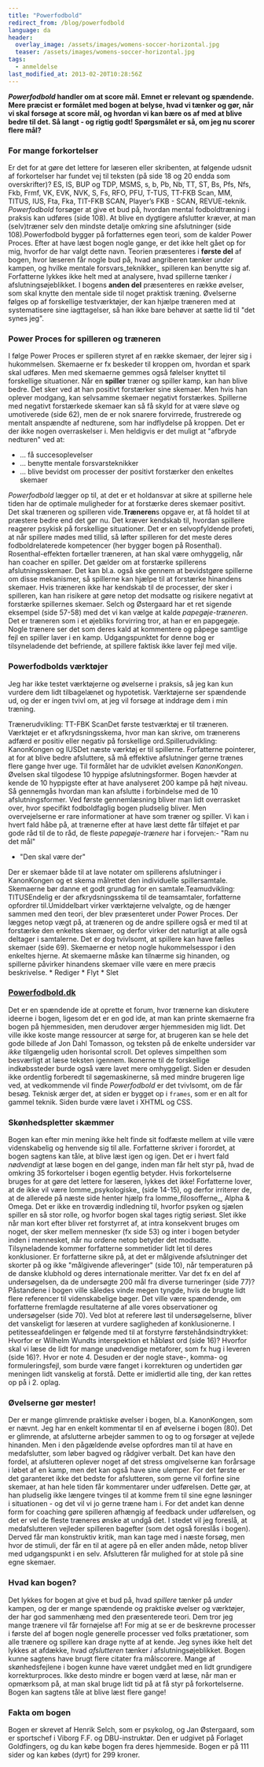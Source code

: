 ```yaml
---
title: "Powerfodbold"
redirect_from: /blog/powerfodbold
language: da
header:
  overlay_image: /assets/images/womens-soccer-horizontal.jpg
  teaser: /assets/images/womens-soccer-horizontal.jpg
tags:
  - anmeldelse
last_modified_at: 2013-02-20T10:28:56Z
---
```


**_Powerfodbold_ handler om at score mål. Emnet er relevant og spændende. Mere præcist er formålet med bogen at belyse, hvad vi tænker og gør, når vi skal forsøge at score mål, og hvordan vi kan bære os af med at blive bedre til det. Så langt - og rigtig godt! Spørgsmålet er så, om jeg nu scorer flere mål?**

### For mange forkortelser

Er det for at gøre det lettere for læseren eller skribenten, at følgende udsnit af forkortelser har fundet vej til teksten (på side 18 og 20 endda som overskrifter)? ES, IS, BUP og TDP, MSMS, s, b, Pb, Nb, TT, ST, Bs, Pfs, Nfs, Fkb, Frmf, VK, EVK, NVK, S, Fs, RFO, PFU, T-TUS, TT-FKB Scan, MM, TITUS, IUS, Fta, Fka, TIT-FKB SCAN, Player’s FKB - SCAN, REVUE-teknik. _Powerfodbold_ forsøger at give et bud på, hvordan mental fodboldtræning i praksis kan udføres (side 108). At blive en dygtigere afslutter kræver, at man (selv)træner selv den mindste detalje omkring sine afslutninger (side 108).Powerfodbold bygger på forfatternes egen teori, som de kalder Power Proces. Efter at have læst bogen nogle gange, er det ikke helt gået op for mig, hvorfor de har valgt dette navn. Teorien præsenteres i **første del** af bogen, hvor læseren får nogle bud på, hvad angriberen tænker _under_ kampen, og hvilke mentale forsvars_teknikker_ spilleren kan benytte sig af. Forfatterne lykkes ikke helt med at analysere, hvad spillerne tænker _i_ afslutningsøjeblikket. I bogens **anden del** præsenteres en række øvelser, som skal knytte den mentale side til noget praktisk træning. Øvelserne følges op af forskellige testværktøjer, der kan hjælpe træneren med at systematisere sine iagttagelser, så han ikke bare behøver at sætte lid til "det synes jeg".

### Power Proces for spilleren og træneren

I følge Power Proces er spilleren styret af en række skemaer, der lejrer sig i hukommelsen. Skemaerne er fx beskeder til kroppen om, hvordan et spark skal udføres. Men med skemaerne gemmes også følelser knyttet til forskellige situationer. Når en **spiller** træner og spiller kamp, kan han blive bedre. Det sker ved at han positivt forstærker sine skemaer. Men hvis han oplever modgang, kan selvsamme skemaer negativt forstærkes. Spillerne med negativt forstærkede skemaer kan så få skyld for at være sløve og umotiverede (side 62), men de er nok snarere forvirrede, frustrerede og mentalt anspændte af nedturene, som har indflydelse på kroppen. Det er der ikke nogen overraskelser i. Men heldigvis er det muligt at "afbryde nedturen" ved at:

- … få succesoplevelser
- … benytte mentale forsvarsteknikker
- … blive bevidst om processer der positivt forstærker den enkeltes skemaer

_Powerfodbold_ lægger op til, at det er et holdansvar at sikre at spillerne hele tiden har de optimale muligheder for at forstærke deres skemaer positivt. Det skal træneren og spilleren vide.**Træneren**s opgave er, at få holdet til at præstere bedre end det gør nu. Det kræver kendskab til, hvordan spillere reagerer psykisk på forskellige situationer. Det er en selvopfyldende profeti, at når spillere mødes med tillid, så løfter spilleren for det meste deres fodboldrelaterede kompetencer (her bygger bogen på Rosenthal). Rosenthal-effekten fortæller træneren, at han skal være omhyggelig, når han coacher en spiller. Det gælder om at forstærke spillerens afslutningsskemaer. Det kan bl.a. også ske gennem at bevidstgøre spillerne om disse mekanismer, så spillerne kan hjælpe til at forstærke hinandens skemaer. Hvis træneren ikke har kendskab til de processer, der sker i spilleren, kan han risikere at gøre netop det modsatte og risikere negativt at forstærke spillernes skemaer. Selch og Østergaard har et ret sigende eksempel (side 57-58) med det vi kan vælge at kalde _papegøje-træneren_. Det er træneren som i et øjebliks forvirring tror, at han er en papgegøje. Nogle trænere ser det som deres kald at kommentere og påpege samtlige fejl en spiller laver i en kamp. Udgangspunktet for denne bog er tilsyneladende det befriende, at spillere faktisk ikke laver fejl med vilje.

### Powerfodbolds værktøjer

Jeg har ikke testet værktøjerne og øvelserne i praksis, så jeg kan kun vurdere dem lidt tilbagelænet og hypotetisk. Værktøjerne ser spændende ud, og der er ingen tvivl om, at jeg vil forsøge at inddrage dem i min træning.

Trænerudvikling: TT-FBK ScanDet første testværktøj er til træneren. Værktøjet er et afkrydsningsskema, hvor man kan skrive, om trænerens adfærd er positiv eller negativ på forskellige ord.Spillerudvikling: KanonKongen og IUSDet næste værktøj er til spillerne. Forfatterne pointerer, at for at blive bedre afsluttere, så må effektive afslutninger gerne trænes flere gange hver uge. Til formålet har de udviklet øvelsen _KanonKongen_. Øvelsen skal tilgodese 10 hyppige afslutningsformer. Bogen hævder at kende de 10 hyppigste efter at have analyseret 200 kampe på højt niveau. Så gennemgås hvordan man kan afslutte i forbindelse med de 10 afslutningsformer. Ved første gennemlæsning bliver man lidt overrasket over, hvor specifikt fodboldfaglig bogen pludselig bliver. Men overvejelserne er rare informationer at have som træner og spiller. Vi kan i hvert fald håbe på, at trænerne efter at have læst dette får tilføjet et par gode råd til de to råd, de fleste _papegøje-trænere_ har i forvejen:- "Ram nu det mål"
- "Den skal være der"

Der er skemaer både til at lave notater om spillerens afslutninger i KanonKongen og et skema målrettet den individuelle spillersamtale. Skemaerne bør danne et godt grundlag for en samtale.Teamudvikling: TITUSEndelig er der afkrydsningsskema til de teamsamtaler, forfatterne opfordrer til.Umiddelbart virker værktøjerne velvalgte, og de hænger sammen med den teori, der blev præsenteret under Power Proces. Der lægges netop vægt på, at træneren og de andre spillere også er med til at forstærke den enkeltes skemaer, og derfor virker det naturligt at alle også deltager i samtalerne. Det er dog tvivlsomt, at spillere kan have fælles skemaer (side 69). Skemaerne er netop nogle hukommelsesspor i den enkeltes hjerne. At skemaerne måske kan tilnærme sig hinanden, og spillerne påvirker hinandens skemaer ville være en mere præcis beskrivelse. \* Rediger \* Flyt \* Slet

### [Powerfodbold.dk](http://www.powerfodbold.dk/)

Det er en spændende ide at oprette et forum, hvor trænerne kan diskutere ideerne i bogen, ligesom det er en god ide, at man kan printe skemaerne fra bogen på hjemmesiden, men derudover ærger hjemmesiden mig lidt. Det ville ikke koste mange ressourcer at sørge for, at brugeren kan se hele det gode billede af Jon Dahl Tomasson, og teksten på de enkelte undersider var _ikke_ tilgængelig uden horisontal scroll. Det opleves simpelthen som besværligt at læse teksten igennem. Ikonerne til de forskellige indkøbssteder burde også være lavet mere omhyggeligt. Siden er desuden ikke ordentlig forberedt til søgemaskinerne, så med mindre brugeren lige ved, at vedkommende vil finde _Powerfodbold_ er det tvivlsomt, om de får besøg. Teknisk ærger det, at siden er bygget op i `frames`, som er en alt for gammel teknik. Siden burde være lavet i XHTML og CSS.

### Skønhedspletter skæmmer

Bogen kan efter min mening ikke helt finde sit fodfæste mellem at ville være videnskabelig og henvende sig til alle. Forfatterne skriver i forordet, at bogen sagtens kan tåle, at blive læst igen og igen. Det er i hvert fald _nødvendigt_ at læse bogen en del gange, inden man får helt styr på, hvad de omkring 35 forkortelser i bogen egentlig betyder. Hvis forkortelserne bruges for at gøre det lettere for læseren, lykkes det ikke! Forfatterne lover, at de ikke vil være lomme_psykologiske_ (side 14-15), og derfor irriterer de, at de allerede på næste side henter hjælp fra lomme_filosofferne_, Alpha & Omega. Det er ikke en troværdig indledning til, hvorfor psyken og sjælen spiller en så stor rolle, og hvorfor bogen skal tages rigtig seriøst. Slet ikke når man kort efter bliver ret forstyrret af, at intra konsekvent bruges om noget, der sker mellem mennesker (fx side 53) og inter i bogen betyder inden i mennesket, når nu ordene netop betyder det modsatte. Tilsyneladende kommer forfatterne sommetider lidt let til deres konklusioner. Er forfatterne sikre på, at det er målgivende afslutninger det skorter på og ikke "målgivende afleveringer" (side 10), når temperaturen på de danske klubhold og deres internationale meritter. Var det fx en del af undersøgelsen, da de undersøgte 200 mål fra diverse turneringer (side 77)? Påstandene i bogen ville således vinde megen tyngde, hvis de brugte lidt flere referencer til videnskabelige bøger. Det ville være spændende, om forfatterne fremlagde resultaterne af alle vores observationer og undersøgelser (side 70). Ved blot at referere løst til undersøgelserne, bliver det vanskeligt for læseren at vurdere sagligheden af konklusionerne. I petitesseafdelingen er følgende med til at forstyrre førstehåndsindtrykket: Hvorfor er Wilhelm Wundts interspektion et håbløst ord (side 16)? Hvorfor skal vi læse de lidt for mange unødvendige metaforer, som fx hug i leveren (side 16)?. Hvor er note 4. Desuden er der nogle stave-, komma- og formuleringsfejl, som burde være fanget i korrekturen og undertiden gør meningen lidt vanskelig at forstå. Dette er imidlertid alle ting, der kan rettes op på i 2. oplag.

### Øvelserne gør mester!

Der er mange glimrende praktiske øvelser i bogen, bl.a. KanonKongen, som er nævnt. Jeg har en enkelt kommentar til en af øvelserne i bogen (80). Det er glimrende, at afslutterne arbejder sammen to og to og forsøger at vejlede hinanden. Men i den pågældende øvelse opfordres man til at have en medafslutter, som løber bagved og rådgiver verbalt. Det kan have den fordel, at afslutteren oplever noget af det stress omgivelserne kan forårsage i løbet af en kamp, men det kan også have sine ulemper. For det første er det garanteret ikke det bedste for afslutteren, som gerne vil forfine sine skemaer, at han hele tiden får kommentarer under udførelsen. Dette gør, at han pludselig ikke længere tvinges til at komme frem til sine egne løsninger i situationen - og det vil vi jo gerne træne ham i. For det andet kan denne form for coaching gøre spilleren afhængig af feedback under udførelsen, og det er vel de fleste træneres ønske at undgå det. I stedet vil jeg foreslå, at medafslutteren vejleder spilleren bagefter (som det også foreslås i bogen). Derved får man konstruktiv kritik, man kan tage med i næste forsøg, men hvor de stimuli, der får en til at agere på en eller anden måde, netop bliver med udgangspunkt i en selv. Afslutteren får mulighed for at stole på sine egne skemaer.

### Hvad kan bogen?

Det lykkes for bogen at give et bud på, hvad _spillere_ tænker på _under_ kampen, og der er mange spændende og praktiske øvelser og værktøjer, der har god sammenhæng med den præsenterede teori. Dem tror jeg mange trænere vil får fornøjelse af! For mig at se er de beskrevne processer i første del af bogen nogle generelle processer ved folks prætationer, som alle trænere og spillere kan drage nytte af at kende. Jeg synes ikke helt det lykkes at afdække, hvad _afslutteren_ tænker _i_ afslutningsøjeblikket. Bogen kunne sagtens have brugt flere citater fra målscorere. Mange af skønhedsfejlene i bogen kunne have været undgået med en lidt grundigere korrekturproces. Ikke desto mindre er bogen værd at læse, når man er opmærksom på, at man skal bruge lidt tid på at få styr på forkortelserne. Bogen kan sagtens tåle at blive læst flere gange!

### Fakta om bogen

Bogen er skrevet af Henrik Selch, som er psykolog, og Jan Østergaard, som er sportschef i Viborg F.F. og DBU-instruktør. Den er udgivet på Forlaget Goldfingers, og du kan købe bogen fra deres hjemmeside. Bogen er på 111 sider og kan købes (dyrt) for 299 kroner.

